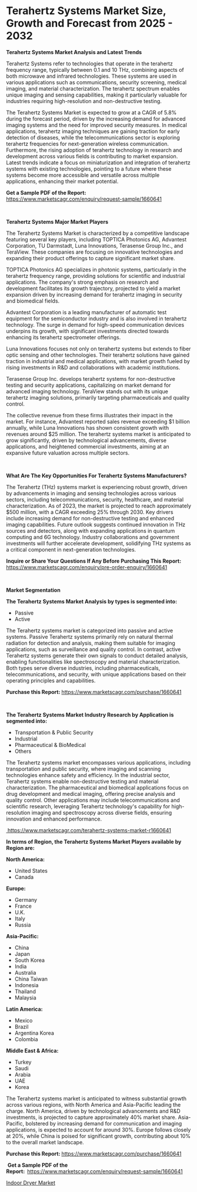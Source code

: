 <p><h1>Terahertz Systems Market Size, Growth and Forecast from 2025 - 2032</h1></p><p><strong>Terahertz Systems Market Analysis and Latest Trends</strong></p>
<p><p>Terahertz Systems refer to technologies that operate in the terahertz frequency range, typically between 0.1 and 10 THz, combining aspects of both microwave and infrared technologies. These systems are used in various applications such as communications, security screening, medical imaging, and material characterization. The terahertz spectrum enables unique imaging and sensing capabilities, making it particularly valuable for industries requiring high-resolution and non-destructive testing.</p><p>The Terahertz Systems Market is expected to grow at a CAGR of 5.8% during the forecast period, driven by the increasing demand for advanced imaging systems and the need for improved security measures. In medical applications, terahertz imaging techniques are gaining traction for early detection of diseases, while the telecommunications sector is exploring terahertz frequencies for next-generation wireless communication. Furthermore, the rising adoption of terahertz technology in research and development across various fields is contributing to market expansion. Latest trends indicate a focus on miniaturization and integration of terahertz systems with existing technologies, pointing to a future where these systems become more accessible and versatile across multiple applications, enhancing their market potential.</p></p>
<p><strong>Get a Sample PDF of the Report:&nbsp;</strong> <a href="https://www.marketscagr.com/enquiry/request-sample/1660641?utm_campaign=2320&utm_medium=2&utm_source=Github&utm_content=ia&utm_term=20022025&utm_id=terahertz-systems">https://www.marketscagr.com/enquiry/request-sample/1660641</a></p>
<p>&nbsp;</p>
<p><strong>Terahertz Systems Major Market Players</strong></p>
<p><p>The Terahertz Systems Market is characterized by a competitive landscape featuring several key players, including TOPTICA Photonics AG, Advantest Corporation, TU Darmstadt, Luna Innovations, Terasense Group Inc., and TeraView. These companies are focusing on innovative technologies and expanding their product offerings to capture significant market share.</p><p>TOPTICA Photonics AG specializes in photonic systems, particularly in the terahertz frequency range, providing solutions for scientific and industrial applications. The company's strong emphasis on research and development facilitates its growth trajectory, projected to yield a market expansion driven by increasing demand for terahertz imaging in security and biomedical fields.</p><p>Advantest Corporation is a leading manufacturer of automatic test equipment for the semiconductor industry and is also involved in terahertz technology. The surge in demand for high-speed communication devices underpins its growth, with significant investments directed towards enhancing its terahertz spectrometer offerings.</p><p>Luna Innovations focuses not only on terahertz systems but extends to fiber optic sensing and other technologies. Their terahertz solutions have gained traction in industrial and medical applications, with market growth fueled by rising investments in R&D and collaborations with academic institutions.</p><p>Terasense Group Inc. develops terahertz systems for non-destructive testing and security applications, capitalizing on market demand for advanced imaging technology. TeraView stands out with its unique terahertz imaging solutions, primarily targeting pharmaceuticals and quality control.</p><p>The collective revenue from these firms illustrates their impact in the market. For instance, Advantest reported sales revenue exceeding $1 billion annually, while Luna Innovations has shown consistent growth with revenues around $25 million. The terahertz systems market is anticipated to grow significantly, driven by technological advancements, diverse applications, and heightened commercial investments, aiming at an expansive future valuation across multiple sectors.</p></p>
<p>&nbsp;</p>
<p><strong>What Are The Key Opportunities For Terahertz Systems Manufacturers?</strong></p>
<p><p>The Terahertz (THz) systems market is experiencing robust growth, driven by advancements in imaging and sensing technologies across various sectors, including telecommunications, security, healthcare, and material characterization. As of 2023, the market is projected to reach approximately $500 million, with a CAGR exceeding 25% through 2030. Key drivers include increasing demand for non-destructive testing and enhanced imaging capabilities. Future outlook suggests continued innovation in THz sources and detectors, along with expanding applications in quantum computing and 6G technology. Industry collaborations and government investments will further accelerate development, solidifying THz systems as a critical component in next-generation technologies.</p></p>
<p><strong>Inquire or Share Your Questions If Any Before Purchasing This Report:</strong> <a href="https://www.marketscagr.com/enquiry/pre-order-enquiry/1660641?utm_campaign=2320&utm_medium=2&utm_source=Github&utm_content=ia&utm_term=20022025&utm_id=terahertz-systems">https://www.marketscagr.com/enquiry/pre-order-enquiry/1660641</a></p>
<p>&nbsp;</p>
<p><strong>Market Segmentation</strong></p>
<p><strong>The Terahertz Systems Market Analysis by types is segmented into:</strong></p>
<p><ul><li>Passive</li><li>Active</li></ul></p>
<p><p>The Terahertz systems market is categorized into passive and active systems. Passive Terahertz systems primarily rely on natural thermal radiation for detection and analysis, making them suitable for imaging applications, such as surveillance and quality control. In contrast, active Terahertz systems generate their own signals to conduct detailed analysis, enabling functionalities like spectroscopy and material characterization. Both types serve diverse industries, including pharmaceuticals, telecommunications, and security, with unique applications based on their operating principles and capabilities.</p></p>
<p><strong>Purchase this Report:&nbsp;</strong><a href="https://www.marketscagr.com/purchase/1660641?utm_campaign=2320&utm_medium=2&utm_source=Github&utm_content=ia&utm_term=20022025&utm_id=terahertz-systems">https://www.marketscagr.com/purchase/1660641</a></p>
<p>&nbsp;</p>
<p><strong>The Terahertz Systems Market Industry Research by Application is segmented into:</strong></p>
<p><ul><li>Transportation & Public Security</li><li>Industrial</li><li>Pharmaceutical & BioMedical</li><li>Others</li></ul></p>
<p><p>The Terahertz systems market encompasses various applications, including transportation and public security, where imaging and scanning technologies enhance safety and efficiency. In the industrial sector, Terahertz systems enable non-destructive testing and material characterization. The pharmaceutical and biomedical applications focus on drug development and medical imaging, offering precise analysis and quality control. Other applications may include telecommunications and scientific research, leveraging Terahertz technology's capability for high-resolution imaging and spectroscopy across diverse fields, ensuring innovation and enhanced performance.</p></p>
<p><a href="https://www.marketscagr.com/terahertz-systems-market-r1660641?utm_campaign=2320&utm_medium=2&utm_source=Github&utm_content=ia&utm_term=20022025&utm_id=terahertz-systems">&nbsp;https://www.marketscagr.com/terahertz-systems-market-r1660641</a></p>
<p><strong>In terms of Region, the Terahertz Systems Market Players available by Region are:</strong></p>
<p>
    <p> <strong> North America: </strong>
        <ul>
            <li>United States</li>
            <li>Canada</li>
        </ul>
        </p> 
    <p> <strong> Europe: </strong>
        <ul>
            <li>Germany</li>
            <li>France</li>
            <li>U.K.</li>
            <li>Italy</li>
            <li>Russia</li>
        </ul>
        </p> 
    <p> <strong> Asia-Pacific: </strong>
        <ul>
            <li>China</li>
            <li>Japan</li>
            <li>South Korea</li>
            <li>India</li>
            <li>Australia</li>
            <li>China Taiwan</li>
            <li>Indonesia</li>
            <li>Thailand</li>
            <li>Malaysia</li>
        </ul>
        </p> 
    <p> <strong> Latin America: </strong>
        <ul>
            <li>Mexico</li>
            <li>Brazil</li>
            <li>Argentina Korea</li>
            <li>Colombia</li>
        </ul>
        </p> 
    <p> <strong> Middle East & Africa: </strong>
        <ul>
            <li>Turkey</li>
            <li>Saudi</li>
            <li>Arabia</li>
            <li>UAE</li>
            <li>Korea</li>
        </ul>
    </p>
    </p>
<p><p>The Terahertz systems market is anticipated to witness substantial growth across various regions, with North America and Asia-Pacific leading the charge. North America, driven by technological advancements and R&D investments, is projected to capture approximately 40% market share. Asia-Pacific, bolstered by increasing demand for communication and imaging applications, is expected to account for around 30%. Europe follows closely at 20%, while China is poised for significant growth, contributing about 10% to the overall market landscape.</p></p>
<p><strong>Purchase this Report: </strong><a href="https://www.marketscagr.com/purchase/1660641?utm_campaign=2320&utm_medium=2&utm_source=Github&utm_content=ia&utm_term=20022025&utm_id=terahertz-systems">https://www.marketscagr.com/purchase/1660641</a></p>
<p>&nbsp;<strong>Get a Sample PDF of the Report:&nbsp;&nbsp;</strong><a href="https://www.marketscagr.com/enquiry/request-sample/1660641?utm_campaign=2320&utm_medium=2&utm_source=Github&utm_content=ia&utm_term=20022025&utm_id=terahertz-systems">https://www.marketscagr.com/enquiry/request-sample/1660641</a></p>
<p><strong></strong></p>
<p><p><a href="https://github.com/dierdrecrichton210/Market-Research-Report-List-1/blob/main/indoor-dryer-market.md?utm_campaign=2320&utm_medium=2&utm_source=Github&utm_content=ia&utm_term=20022025&utm_id=terahertz-systems">Indoor Dryer Market</a></p></p>